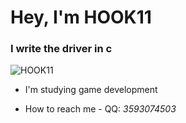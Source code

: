 <h1>Hey, I'm HOOK11</h1>
<h3>I write the driver in c</h3>

<p align="left"> <img src="https://komarev.com/ghpvc/?username=HOOK11&label=Profile%20views&color=ff4d00&style=flat" alt="HOOK11" /> </p>

- I'm studying game development

- How to reach me - QQ: *3593074503*







